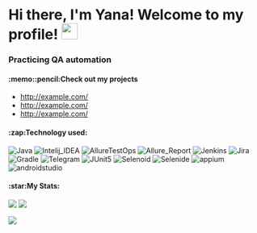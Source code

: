 <h1 align="left">Hi there, I'm Yana! Welcome to my profile!</a> 
<img src="https://github.com/blackcater/blackcater/raw/main/images/Hi.gif" height="32"/></h1>
<h3 align="left">Practicing QA automation</h3>

<h4 align="left">:memo::pencil:Check out my projects</h4>

* <http://example.com/>
* <http://example.com/>
* <http://example.com/>

<h4 align="left">:zap:Technology used:</h4>

![Java](https://user-images.githubusercontent.com/99205353/175907558-480b2e8a-8552-4612-872b-f9ab19cd13fe.png)
![Intelij_IDEA](https://user-images.githubusercontent.com/99205353/175907646-f4c0d57a-1331-4516-a6d4-82e870b1a31f.png)
![AllureTestOps](https://user-images.githubusercontent.com/99205353/175907805-7641d26d-953a-47c8-bc7d-23f1a740e4fd.png)
![Allure_Report](https://user-images.githubusercontent.com/99205353/175907815-3e3bb9c9-c51b-4361-aeb1-6c58298f19cd.png)
![Jenkins](https://user-images.githubusercontent.com/99205353/175907860-92d374bf-64b3-4162-98e6-71b315085a06.png)
![Jira](https://user-images.githubusercontent.com/99205353/175907876-1e17719d-8f29-44f1-bc4e-62ace35e25f7.png)
![Gradle](https://user-images.githubusercontent.com/99205353/175907927-0bcfc6e5-a252-4c51-9d12-5c983c288860.png)
![Telegram](https://user-images.githubusercontent.com/99205353/175907960-1167dc5a-7758-4ebc-8fe1-cade3b29ac71.png)
![JUnit5](https://user-images.githubusercontent.com/99205353/177577551-763f9195-0a64-47f2-83d6-9c5f1da5dde9.png)
![Selenoid](https://user-images.githubusercontent.com/99205353/177577601-eb1945c2-2a0c-4d82-8615-93a33ced1296.png)
![Selenide](https://user-images.githubusercontent.com/99205353/177577616-0a9eddf7-c199-4eda-b23d-568713f8600e.png)
![appium](https://user-images.githubusercontent.com/99205353/177578034-ea5fc39a-0d5b-4131-8c7a-b0f81f21e155.png)
![androidstudio](https://user-images.githubusercontent.com/99205353/177578052-ecfd1a9b-6dc0-4993-96d6-46652a0a8533.png)




<h4 align="left">:star:My Stats:</h4>

![](https://github-profile-summary-cards.vercel.app/api/cards/stats?username=schwester34&theme=solarized_dark) ![](https://github-profile-summary-cards.vercel.app/api/cards/repos-per-language?username=schwester34&theme=solarized_dark)

![](https://github-profile-summary-cards.vercel.app/api/cards/profile-details?username=schwester34&theme=solarized_dark)
